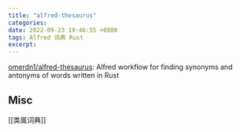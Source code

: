 ```yaml
---
title: "alfred-thesaurus"
categories: 
date: 2022-09-23 19:46:55 +0800
tags: Alfred 词典 Rust
excerpt: 
---
```




[omerdn1/alfred-thesaurus](https://github.com/omerdn1/alfred-thesaurus): Alfred workflow for finding synonyms and antonyms of words written in Rust



## Misc

[[类属词典]]


